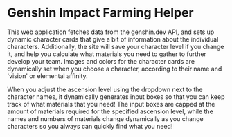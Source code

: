 <h1>Genshin Impact Farming Helper</h1>

This web application fetches data from the genshin.dev API, and sets up dynamic character cards that give a bit of information about the individual characters.
Additionally, the site will save your character level if you change it, and help you calculate what materials you need to gather to further develop your team.
Images and colors for the character cards are dynamically set when you choose a character, according to their name and 'vision' or elemental affinity.

When you adjust the ascension level using the dropdown next to the character names, it dynamically generates input boxes so that you can keep track of what materials that you need! The input boxes are capped at the amount of materials required for the specified ascension level, while the names and numbers of materials change dynamically as you change characters so you always can quickly find what you need!